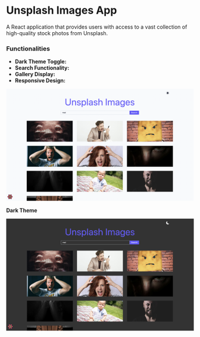 # Unsplash Images App

A React application that provides users with access to a vast collection of high-quality stock photos from Unsplash.

### Functionalities

- **Dark Theme Toggle:**
- **Search Functionality:**
- **Gallery Display:**
- **Responsive Design:**

![alt text](image.png)

**Dark Theme**

![alt text](image-1.png)
